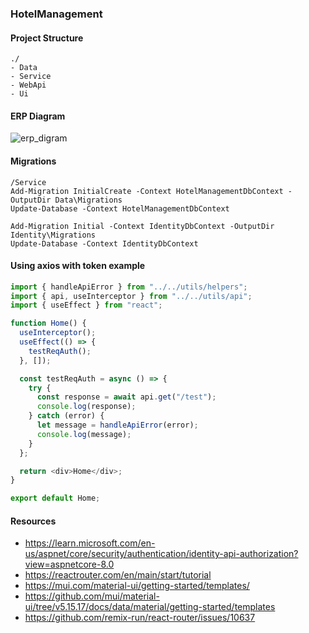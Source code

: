 ### HotelManagement

#### Project Structure

```
./
- Data
- Service
- WebApi
- Ui
```

#### ERP Diagram

![erp_digram](https://gcdnb.pbrd.co/images/hPdGnkpysl78.png?o=1)

#### Migrations

```
/Service
Add-Migration InitialCreate -Context HotelManagementDbContext -OutputDir Data\Migrations
Update-Database -Context HotelManagementDbContext

Add-Migration Initial -Context IdentityDbContext -OutputDir Identity\Migrations
Update-Database -Context IdentityDbContext
```

#### Using axios with token example

```js
import { handleApiError } from "../../utils/helpers";
import { api, useInterceptor } from "../../utils/api";
import { useEffect } from "react";

function Home() {
  useInterceptor();
  useEffect(() => {
    testReqAuth();
  }, []);

  const testReqAuth = async () => {
    try {
      const response = await api.get("/test");
      console.log(response);
    } catch (error) {
      let message = handleApiError(error);
      console.log(message);
    }
  };

  return <div>Home</div>;
}

export default Home;

```

#### Resources

- https://learn.microsoft.com/en-us/aspnet/core/security/authentication/identity-api-authorization?view=aspnetcore-8.0
- https://reactrouter.com/en/main/start/tutorial
- https://mui.com/material-ui/getting-started/templates/
- https://github.com/mui/material-ui/tree/v5.15.17/docs/data/material/getting-started/templates
- https://github.com/remix-run/react-router/issues/10637